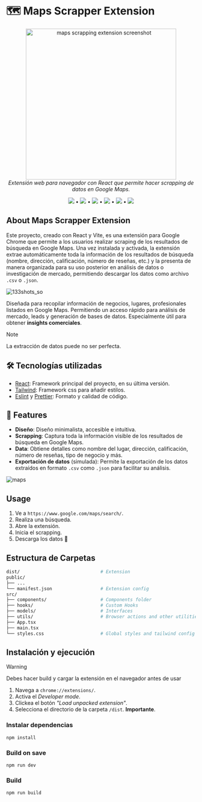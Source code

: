 <a name="readme-top"></a>

# 🗺️ Maps Scrapper Extension

<p align="center">
  <img src="https://github.com/user-attachments/assets/6e250c03-be6a-4637-b08f-8ee3c768dd2f" alt="maps scrapping extension screenshot" width="400" />
  <br>
  <em>Extensión web para navegador con React que permite hacer scrapping de datos en Google Maps.</em>
  <br>
</p>

<p align="center">
  <img src="https://img.shields.io/badge/react-%2320232a.svg?style=for-the-badge&logo=react&logoColor=%2361DAFB"/>
  •
  <img src="https://img.shields.io/badge/vite-%23646CFF.svg?style=for-the-badge&logo=vite&logoColor=white" />
  •
  <img src="https://img.shields.io/badge/Tailwind_CSS-38B2AC?style=for-the-badge&logo=tailwind-css&logoColor=white" />
  •
  <img src="https://img.shields.io/badge/prettier-1A2C34?style=for-the-badge&logo=prettier&logoColor=F7BA3E" />
  •
  <img src="https://img.shields.io/badge/eslint-3A33D1?style=for-the-badge&logo=eslint&logoColor=white" />
  •
  <img src="https://img.shields.io/badge/TypeScript-007ACC?style=for-the-badge&logo=typescript&logoColor=white" />
</p>

## About Maps Scrapper Extension

Este proyecto, creado con React y Vite, es una extensión para Google Chrome que permite a los usuarios realizar scraping de los resultados de búsqueda en Google Maps. Una vez instalada y activada, la extensión extrae automáticamente toda la información de los resultados de búsqueda (nombre, dirección, calificación, número de reseñas, etc.) y la presenta de manera organizada para su uso posterior en análisis de datos o investigación de mercado, permitiendo descargar los datos como archivo `.csv` o `.json`. 

![133shots_so](https://github.com/user-attachments/assets/3bf454da-d86f-4089-84cf-86ebcd8d655e)

Diseñada para recopilar información de negocios, lugares, profesionales listados en Google Maps. Permitiendo un acceso rápido para análisis de mercado, leads y generación de bases de datos. Especialmente útil para obtener **insights comerciales**.

> [!NOTE]
> La extracción de datos puede no ser perfecta.
 
## 🛠️ Tecnologías utilizadas

- [React](https://es.react.dev/): Framework principal del proyecto, en su última versión.
- [Tailwind](https://tailwindcss.com/): Framework css para añadir estilos.
- [Eslint](https://eslint.org/) y [Prettier](https://prettier.io/): Formato y calidad de código.

## 🚀 Features

- **Diseño**: Diseño minimalista, accesible e intuitiva.
- **Scrapping**: Captura toda la información visible de los resultados de búsqueda en Google Maps.
- **Data**:  Obtiene detalles como nombre del lugar, dirección, calificación, número de reseñas, tipo de negocio y más.
- **Exportación de datos** (simulada): Permite la exportación de los datos extraídos en formato `.csv` como `.json` para facilitar su análisis.

![maps](https://github.com/user-attachments/assets/c326ef38-2787-43cd-b8c1-55971ef9949c)

## Usage

1. Ve a `https://www.google.com/maps/search/`.
2. Realiza una búsqueda.
3. Abre la extensión.
4. Inicia el scrapping.
5. Descarga los datos 🎉

## Estructura de Carpetas
```bash
dist/                              # Extension
public/
├── ...
└── manifest.json                  # Extension config
src/
├── components/                    # Components folder
├── hooks/                         # Custom Hooks
├── models/                        # Interfaces
├── utils/                         # Browser actions and other utilities
├── App.tsx
├── main.tsx
└── styles.css                     # Global styles and tailwind config
```

## Instalación y ejecución

> [!WARNING]
> Debes hacer build y cargar la extensión en el navegador antes de usar
>
> 1. Navega a `chrome://extensions/`.
> 2. Activa el *Developer mode*.
> 3. Clickea el botón *"Load unpacked extension"*.
> 4. Selecciona el directorio de la carpeta `/dist`. **Importante**.

### Instalar dependencias

```
npm install
```

### Build on save

```
npm run dev
```

### Build

```
npm run build
```

